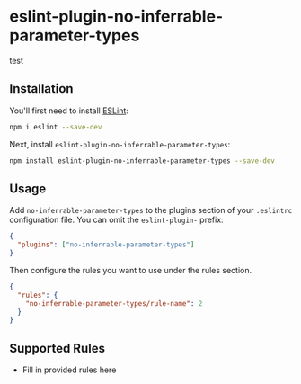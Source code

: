 # eslint-plugin-no-inferrable-parameter-types

test

## Installation

You'll first need to install [ESLint](https://eslint.org/):

```sh
npm i eslint --save-dev
```

Next, install `eslint-plugin-no-inferrable-parameter-types`:

```sh
npm install eslint-plugin-no-inferrable-parameter-types --save-dev
```

## Usage

Add `no-inferrable-parameter-types` to the plugins section of your `.eslintrc` configuration file. You can omit the `eslint-plugin-` prefix:

```json
{
  "plugins": ["no-inferrable-parameter-types"]
}
```

Then configure the rules you want to use under the rules section.

```json
{
  "rules": {
    "no-inferrable-parameter-types/rule-name": 2
  }
}
```

## Supported Rules

- Fill in provided rules here
